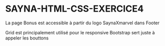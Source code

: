 # SAYNA-HTML-CSS-EXERCICE4

La page Bonus est accessible à partir du logo SaynaXmarvel dans Footer

Grid est principalement utilisé pour le responsive
Bootstrap sert juste à appeler les bouttons
